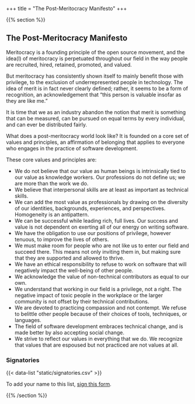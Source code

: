 
+++
title = "The Post-Meritocracy Manifesto"
+++

{{% section %}}

## The Post-Meritocracy Manifesto

Meritocracy is a founding principle of the open source movement, and the idea(l) of meritocracy is perpetuated throughout our field in the way people are recruited, hired, retained, promoted, and valued.

But meritocracy has consistently shown itself to mainly benefit those with privilege, to the exclusion of underrepresented people in technology. The idea of merit is in fact never clearly defined; rather, it seems to be a form of recognition, an acknowledgement that “this person is valuable insofar as they are like me.”

It is time that we as an industry abandon the notion that merit is something that can be measured, can be pursued on equal terms by every individual, and can ever be distributed fairly.

What does a post-meritocracy world look like? It is founded on a core set of values and principles, an affirmation of belonging that applies to everyone who engages in the practice of software development.

These core values and principles are:

* We do not believe that our value as human beings is intrinsically tied to our value as knowledge workers. Our professions do not define us; we are more than the work we do.
* We believe that interpersonal skills are at least as important as technical skills.
* We can add the most value as professionals by drawing on the diversity of our identities, backgrounds, experiences, and perspectives. Homogeneity is an antipattern.
* We can be successful while leading rich, full lives. Our success and value is not dependent on exerting all of our energy on writing software.
* We have the obligation to use our positions of privilege, however tenuous, to improve the lives of others.
* We must make room for people who are not like us to enter our field and succeed there. This means not only inviting them in, but making sure that they are supported and allowed to thrive.
* We have an ethical responsibility to refuse to work on software that will negatively impact the well-being of other people.
* We acknowledge the value of non-technical contributors as equal to our own.
* We understand that working in our field is a privilege, not a right. The negative impact of toxic people in the workplace or the larger community is not offset by their technical contributions.
* We are devoted to practicing compassion and not contempt. We refuse to belittle other people because of their choices of tools, techniques, or languages.
* The field of software development embraces technical change, and is made better by also accepting social change.
* We strive to reflect our values in everything that we do. We recognize that values that are espoused but not practiced are not values at all.

### Signatories

{{< data-list "static/signatories.csv" >}}

<p class="callout">
  To add your name to this list, <a href="https://goo.gl/forms/9JT45K1iuKcBSPFj2">sign this form</a>.
</p>

{{% /section %}}
